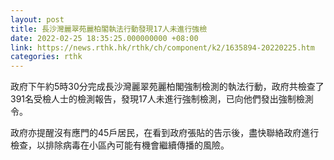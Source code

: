 ```yaml
---
layout: post
title: 長沙灣麗翠苑麗柏閣執法行動發現17人未進行強檢
date: 2022-02-25 18:35:25.000000000 +08:00
link: https://news.rthk.hk/rthk/ch/component/k2/1635894-20220225.htm
categories: rthk
---
```


政府下午約5時30分完成長沙灣麗翠苑麗柏閣強制檢測的執法行動，政府共檢查了391名受檢人士的檢測報告，發現17人未進行強制檢測，已向他們發出強制檢測令。

政府亦提醒沒有應門的45戶居民，在看到政府張貼的告示後，盡快聯絡政府進行檢查，以排除病毒在小區內可能有機會繼續傳播的風險。
